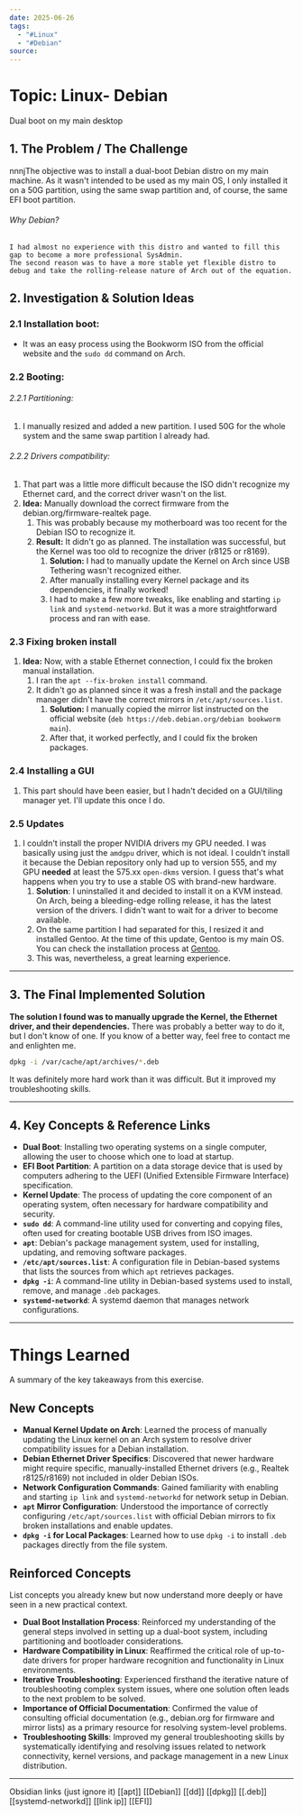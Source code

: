 ```yaml
---
date: 2025-06-26
tags:
  - "#Linux"
  - "#Debian"
source:
---
```


# Topic: Linux- Debian
Dual boot on my main desktop
## 1. The Problem / The Challenge

nnnjThe objective was to install a dual-boot Debian distro on my main machine.
 As it wasn't intended to be used as my main OS, I only installed it on a 50G partition, using the same swap partition and, of course, the same EFI boot partition.
###### Why Debian?
	I had almost no experience with this distro and wanted to fill this gap to become a more professional SysAdmin. 
	The second reason was to have a more stable yet flexible distro to debug and take the rolling-release nature of Arch out of the equation.  



## 2. Investigation & Solution Ideas

### 2.1  **Installation boot:**
- It was an easy process using the Bookworm ISO from the official website and the `sudo dd` command on Arch.
### 2.2  **Booting:**
###### 2.2.1 Partitioning:
1. I manually resized and added a new partition. I used 50G for the whole system and the same swap partition I already had.
###### 2.2.2 Drivers compatibility: 
1. That part was a little more difficult because the ISO didn't recognize my Ethernet card, and the correct driver wasn't on the list.
2. **Idea:** Manually download the correct firmware from the debian.org/firmware-realtek page. 
	1. This was probably because my motherboard was too recent for the Debian ISO to recognize it.
	2. **Result:** It didn't go as planned. The installation was successful, but the Kernel was too old to recognize the driver (r8125 or r8169).
		 1. **Solution:** I had to manually update the Kernel on Arch since USB Tethering wasn't recognized either.
		 2. After manually installing every Kernel package and its dependencies, it finally worked!
		 3. I had to make a few more tweaks, like enabling and starting `ip link` and `systemd-networkd`. But it was a more straightforward process and ran with ease.
### 2.3 **Fixing broken install**
1.  **Idea:** Now, with a stable Ethernet connection, I could fix the broken manual installation.
	1.  I ran the `apt --fix-broken install` command.
	2. It didn't go as planned since it was a fresh install and the package manager didn't have the correct mirrors in `/etc/apt/sources.list`.
		1. **Solution:** I manually copied the mirror list instructed on the official website (`deb https://deb.debian.org/debian bookworm main`).
		2. After that, it worked perfectly, and I could fix the broken packages.

### 2.4 **Installing a GUI**
1. This part should have been easier, but I hadn't decided on a GUI/tiling manager yet. I'll update this once I do.

### 2.5 **Updates**
1. I couldn't install the proper NVIDIA drivers my GPU needed. I was basically using just the `amdgpu` driver, which is not ideal. I couldn't install it because the Debian repository only had up to version 555, and my GPU **needed** at least the 575.xx `open-dkms` version. I guess that's what happens when you try to use a stable OS with brand-new hardware. 
	1. **Solution**: I uninstalled it and decided to install it on a KVM instead. On Arch, being a bleeding-edge rolling release, it has the latest version of the drivers. I didn't want to wait for a driver to become available.
	2. On the same partition I had separated for this, I resized it and installed Gentoo. At the time of this update, Gentoo is my main OS. You can check the installation process at [Gentoo](Gentoo.md).
	3. This was, nevertheless, a great learning experience.






---

## 3. The Final Implemented Solution

**The solution I found was to manually upgrade the Kernel, the Ethernet driver, and their dependencies.**
There was probably a better way to do it, but I don't know of one. If you know of a better way, feel free to contact me and enlighten me.

 ```bash
dpkg -i /var/cache/apt/archives/*.deb
 ```
It was definitely more hard work than it was difficult. But it improved my troubleshooting skills. 

---

## 4. Key Concepts & Reference Links

*   **Dual Boot**: Installing two operating systems on a single computer, allowing the user to choose which one to load at startup.
*   **EFI Boot Partition**: A partition on a data storage device that is used by computers adhering to the UEFI (Unified Extensible Firmware Interface) specification.
*   **Kernel Update**: The process of updating the core component of an operating system, often necessary for hardware compatibility and security.
*   **`sudo dd`**: A command-line utility used for converting and copying files, often used for creating bootable USB drives from ISO images.
*   **`apt`**: Debian's package management system, used for installing, updating, and removing software packages.
*   **`/etc/apt/sources.list`**: A configuration file in Debian-based systems that lists the sources from which `apt` retrieves packages.
*   **`dpkg -i`**: A command-line utility in Debian-based systems used to install, remove, and manage `.deb` packages.
*   **`systemd-networkd`**: A systemd daemon that manages network configurations.

___
# Things Learned
A summary of the key takeaways from this exercise.

## New Concepts
-   **Manual Kernel Update on Arch**: Learned the process of manually updating the Linux kernel on an Arch system to resolve driver compatibility issues for a Debian installation.
-   **Debian Ethernet Driver Specifics**: Discovered that newer hardware might require specific, manually-installed Ethernet drivers (e.g., Realtek r8125/r8169) not included in older Debian ISOs.
-   **Network Configuration Commands**: Gained familiarity with enabling and starting `ip link` and `systemd-networkd` for network setup in Debian.
-   **`apt` Mirror Configuration**: Understood the importance of correctly configuring `/etc/apt/sources.list` with official Debian mirrors to fix broken installations and enable updates.
-   **`dpkg -i` for Local Packages**: Learned how to use `dpkg -i` to install `.deb` packages directly from the file system.

## Reinforced Concepts
List concepts you already knew but now understand more deeply or have seen in a new practical context.
-   **Dual Boot Installation Process**: Reinforced my understanding of the general steps involved in setting up a dual-boot system, including partitioning and bootloader considerations.
-   **Hardware Compatibility in Linux**: Reaffirmed the critical role of up-to-date drivers for proper hardware recognition and functionality in Linux environments.
-   **Iterative Troubleshooting**: Experienced firsthand the iterative nature of troubleshooting complex system issues, where one solution often leads to the next problem to be solved.
-   **Importance of Official Documentation**: Confirmed the value of consulting official documentation (e.g., debian.org for firmware and mirror lists) as a primary resource for resolving system-level problems.
-   **Troubleshooting Skills**: Improved my general troubleshooting skills by systematically identifying and resolving issues related to network connectivity, kernel versions, and package management in a new Linux distribution.

--- 
Obsidian links (just ignore it)
[[apt]]
[[Debian]]
[[dd]]
[[dpkg]]
[[.deb]]
[[systemd-networkd]]
[[link ip]]
[[EFI]]
